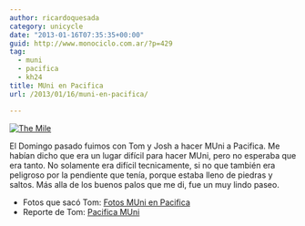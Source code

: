 ```yaml
---
author: ricardoquesada
category: unicycle
date: "2013-01-16T07:35:35+00:00"
guid: http://www.monociclo.com.ar/?p=429
tag:
  - muni
  - pacifica
  - kh24
title: MUni en Pacifica
url: /2013/01/16/muni-en-pacifica/

---
```

[![The Mile](http://farm9.staticflickr.com/8327/8382139635_dd0eac5a7b_z.jpg)](http://www.flickr.com/photos/tholub/8382139635/)

El Domingo pasado fuimos con Tom y Josh a hacer MUni a Pacifica. Me habían dicho que era un lugar difícil para hacer MUni, pero no esperaba que era tanto. No solamente era difícil tecnicamente, si no que también era peligroso por la pendiente que tenía, porque estaba lleno de piedras y saltos. Más alla de los buenos palos que me di, fue un muy lindo paseo.

- Fotos que sacó Tom: [Fotos MUni en Pacifica](http://www.flickr.com/photos/tholub/sets/72157632523869041/)
- Reporte de Tom: [Pacifica MUni](http://berkeleyunicycling.org/2013/01/15/pacifica-muni-2/)
